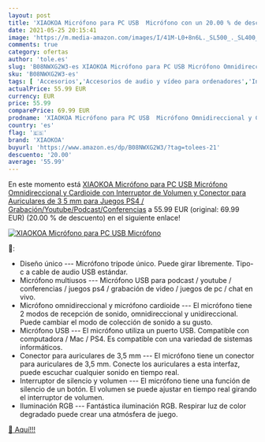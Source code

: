 ```yaml
---
layout: post
title: 'XIAOKOA Micrófono para PC USB  Micrófono con un 20.00 % de descuento'
date: 2021-05-25 20:15:41
image: 'https://m.media-amazon.com/images/I/41M-L0+8n6L._SL500_._SL400_.jpg'
comments: true
category: ofertas
author: 'tole.es'
slug: 'B08NWXG2W3-es XIAOKOA Micrófono para PC USB Micrófono Omnidireccional y...'
sku: 'B08NWXG2W3-es'
tags: [ 'Accesorios','Accesorios de audio y vídeo para ordenadores','Informática','Micrófonos para informática','ps4','xiaokoa', ]
actualPrice: 55.99 EUR
currency: EUR
price: 55.99
comparePrice: 69.99 EUR
prodname: 'XIAOKOA Micrófono para PC USB  Micrófono Omnidireccional y Cardioide  con Interruptor de Volumen y Conector para Auriculares de 3 5 mm  para Juegos PS4 / Grabación/Youtube/Podcast/Conferencias'
country: 'es'
flag: '🇪🇸'
brand: 'XIAOKOA'
buyurl: 'https://www.amazon.es/dp/B08NWXG2W3/?tag=tolees-21'
descuento: '20.00'
average: '55.99'
---
```


En este momento está [XIAOKOA Micrófono para PC USB  Micrófono Omnidireccional y Cardioide  con Interruptor de Volumen y Conector para Auriculares de 3 5 mm  para Juegos PS4 / Grabación/Youtube/Podcast/Conferencias](https://www.amazon.es/dp/B08NWXG2W3/?tag=tolees-21) a 55.99 EUR (original: 69.99 EUR) (20.00 %  de descuento) en el siguiente enlace!

[![XIAOKOA Micrófono para PC USB  Micrófono](https://m.media-amazon.com/images/I/41M-L0+8n6L._SL500_._SL400_.jpg)](https://www.amazon.es/dp/B08NWXG2W3/?tag=tolees-21)

🔎:

- Diseño único --- Micrófono trípode único. Puede girar libremente. Tipo-c a cable de audio USB estándar.
- Micrófono multiusos --- Micrófono USB para podcast / youtube / conferencias / juegos ps4 / grabación de video / juegos de pc / chat en vivo.
- Micrófono omnidireccional y micrófono cardioide --- El micrófono tiene 2 modos de recepción de sonido, omnidireccional y unidireccional. Puede cambiar el modo de colección de sonido a su gusto.
- Micrófono USB --- El micrófono utiliza un puerto USB. Compatible con computadora / Mac / PS4. Es compatible con una variedad de sistemas informáticos.
- Conector para auriculares de 3,5 mm --- El micrófono tiene un conector para auriculares de 3,5 mm. Conecte los auriculares a esta interfaz, puede escuchar cualquier sonido en tiempo real.
- Interruptor de silencio y volumen --- El micrófono tiene una función de silencio de un botón. El volumen se puede ajustar en tiempo real girando el interruptor de volumen.
- Iluminación RGB --- Fantástica iluminación RGB. Respirar luz de color degradado puede crear una atmósfera de juego.

[🛒 Aquí!!!](https://www.amazon.es/dp/B08NWXG2W3/?tag=tolees-21)
